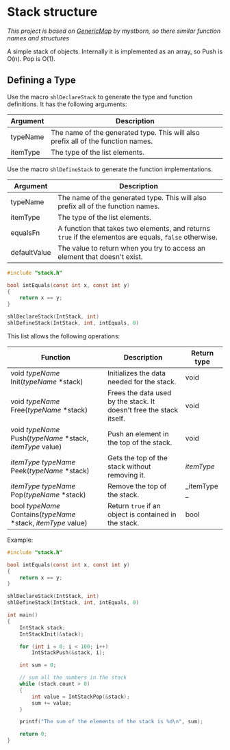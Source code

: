 # Stack structure
_This project is based on [GenericMap](https://github.com/mystborn/GenericMap) by mystborn, so there similar function names and structures_

A simple stack of objects. Internally it is implemented as an array, so Push is O(n). Pop is O(1).

## Defining a Type
Use the macro `shlDeclareStack` to generate the type and function definitions. It has the following arguments:

| Argument | Description |
| --- | --- |
| typeName | The name of the generated type. This will also prefix all of the function names. |
| itemType | The type of the list elements. |

Use the macro `shlDefineStack` to generate the function implementations.

| Argument | Description |
| --- | --- |
| typeName | The name of the generated type. This will also prefix all of the function names. |
| itemType | The type of the list elements. |
| equalsFn | A function that takes two elements, and returns `true` if the elementos are equals, `false` otherwise. |
| defaultValue | The value to return when you try to access an element that doesn't exist. |

```c
#include "stack.h"

bool intEquals(const int x, const int y)
{
    return x == y;
}

shlDeclareStack(IntStack, int)
shlDefineStack(IntStack, int, intEquals, 0)
```

This list allows the following operations:

| Function | Description | Return type |
| --- | --- | --- |
| void _typeName_ Init(_typeName_ *stack) | Initializes the data needed for the stack. | void |
| void _typeName_ Free(_typeName_ *stack) | Frees the data used by the stack. It doesn't free the stack itself. | void |
| void _typeName_ Push(_typeName_ *stack, _itemType_ value) | Push an element in the top of the stack. | void |
| _itemType_ _typeName_ Peek(_typeName_ *stack) | Gets the top of the stack without removing it. | _itemType_ |
| _itemType_ _typeName_ Pop(_typeName_ *stack) | Remove the top of the stack. | _itemType _ | 
| bool _typeName_ Contains(_typeName_ *stack, _itemType_ value) | Return `true` if an object is contained in the stack. | bool | 


Example:
```c
#include "stack.h"

bool intEquals(const int x, const int y)
{
    return x == y;
}

shlDeclareStack(IntStack, int)
shlDefineStack(IntStack, int, intEquals, 0)

int main()
{
    IntStack stack;
    IntStackInit(&stack);

    for (int i = 0; i < 100; i++)
        IntStackPush(&stack, i);

    int sum = 0;

    // sum all the numbers in the stack
    while (stack.count > 0)
    {
        int value = IntStackPop(&stack);
        sum += value;
    }

    printf("The sum of the elements of the stack is %d\n", sum);

    return 0;
}
```